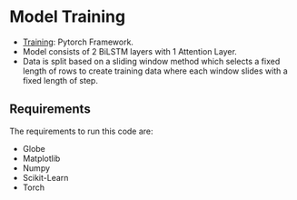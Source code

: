 # Model Training

- [Training](./pytorch_training.ipynb): Pytorch Framework.
- Model consists of 2 BiLSTM layers with 1 Attention Layer.
- Data is split based on a sliding window method which selects a fixed length of rows to create training data where each window slides with a fixed length of step.

## Requirements
The requirements to run this code are:
- Globe
- Matplotlib
- Numpy
- Scikit-Learn
- Torch